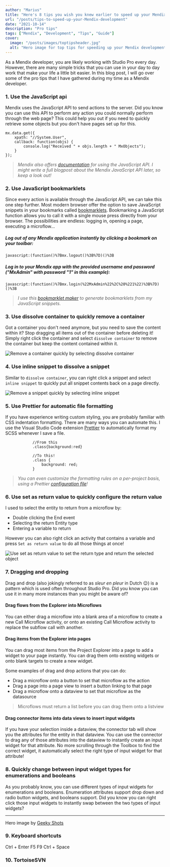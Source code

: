 ```yaml
---
author: "Marius"
title: "Here's 8 tips you wish you knew earlier to speed up your Mendix development"
url: "/posts/tips-to-speed-up-your-Mendix-development"
date: "2021-10-14"
description: "Pro tips"
tags: ["Mendix", "Development", "Tips", "Guide"]
cover:
  image: "/posts/images/toptipsheader.jpg"
  alt: "Hero image for top tips for speeding up your Mendix development"
---
```


As a Mendix developer, you are likely working with Studio Pro every day. However, there are many simple tricks that you can use in your day to day work that make your life a little bit easier. In this blog post, I will go over some of the pro tips that I have gathered during my time as a Mendix developer.

### 1. Use the JavaScript api

Mendix uses the JavaScript API to send actions to the server. Did you know you can use this API to perform any action you could normally perform through the web page?
This could help you out if you need to quickly retrieve some objects but you don't have pages set up for this.

```
mx.data.get({
    xpath: "//System.User",
    callback: function(objs) {
        console.log("Received " + objs.length + " MxObjects");
    }
});
```

> _Mendix also offers [documentation](https://apidocs.rnd.mendix.com/9/client/) for using the JavaScript API. I might write a full blogpost about the Mendix JavaScript API later, so keep a look out!_

### 2. Use JavaScript bookmarklets

Since every action is available through the JavaScript API, we can take this one step further. Most modern browser offer the option to save JavaScript snippets in your bookmarks called [bookmarklets](https://en.wikipedia.org/wiki/Bookmarklet).
Bookmarking a JavaScript function allows you to call it with a single mouse press directly from your browser. The possibilities are endless: logging in, opening a page, executing a microflow...

##### Log out of any Mendix application instantly by clicking a bookmark on your toolbar:

```
javascript:(function()%7Bmx.logout()%3B%7D)()%3B
```

##### Log in to your Mendix app with the provided username and password ("MxAdmin" with password "1" in this example):

```
javascript:(function()%7Bmx.login(%22MxAdmin%22%2C%20%221%22)%3B%7D)()%3B
```

> _I use this [bookmarklet maker](https://caiorss.github.io/bookmarklet-maker/) to generate bookmarklets from my JavaScript snippets._

### 3. Use dissolve container to quickly remove a container

Got a container you don't need anymore, but you need to save the content within it? Stop dragging all items out of the container before deleting it! Simply right click the container and select `dissolve container` to remove the container but keep the content contained within it.

![Remove a container quickly by selecting dissolve container](/posts/images/toptipsdissolvecontainer.png)

### 4. Use inline snippet to dissolve a snippet

Similar to `dissolve container`, you can right click a snippet and select `inline snippet` to quickly put all snippet contents back on a page directly.

![Remove a snippet quickly by selecting inline snippet](/posts/images/toptipsinlinesnippet.png)

### 5. Use Prettier for automatic file formatting

If you have experience writing custom styling, you are probably familiar with CSS indentation formatting. There are many ways you can automate this. I use the Visual Studio Code extension [Prettier](https://marketplace.visualstudio.com/items?itemName=esbenp.prettier-vscode) to automatically format my SCSS whenever I save a file.

                //From this
                .class{background:red}

                //To this!
                .class {
                    background: red;
                }

> _You can even customize the formatting rules on a per-project basis, using a Prettier [configuration file](https://prettier.io/docs/en/configuration.html)!_

### 6. Use set as return value to quickly configure the return value

I used to select the entity to return from a microflow by:
- Double clicking the End event
- Selecting the return Entity type
- Entering a variable to return

However you can also right click an activity that contains a variable and press `Set as return value` to do all those things at once!

![Use set as return value to set the return type and return the selected object](/posts/images/toptipsreturnvalue.png)

### 7. Dragging and dropping

Drag and drop (also jokingly referred to as _sleur en pleur_ in Dutch 😉) is a pattern which is used often throughout Studio Pro. Did you know you can use it in many more instances than you might be aware of?

#### Drag flows from the Explorer into Microflows

You can either drag a microflow into a blank area of a microflow to create a new Call Microflow activity, or onto an existing Call Microflow activity to replace the subflow call with another.

#### Drag items from the Explorer into pages

You can drag most items from the Project Explorer into a page to add a widget to your page instantly. You can drag them onto existing widgets or onto blank targets to create a new widget.

Some examples of drag and drop actions that you can do:

- Drag a microflow onto a button to set that microflow as the action
- Drag a page into a page view to insert a button linking to that page
- Drag a microflow onto a dataview to set that microflow as the datasource

> Microflows must return a list before you can drag them onto a listview

#### Drag connector items into data views to insert input widgets

If you have your selection inside a dataview, the connector tab will show you the attributes for the entity in that dataview. You can use the connector to drag any of those attributes into the dataview to instantly create an input widget for that attribute. No more scrolling through the Toolbox to find the correct widget, it automatically select the right type of input widget for that attribute!

### 8. Quickly change between input widget types for enumerations and booleans

As you probably know, you can use different types of input widgets for enumerations and booleans. Enumeration attributes support drop down and radio button widgets, and booleans support. Did you know you can right click those input widgets to instantly swap between the two types of input widgets?

---

Hero image by [Geeky Shots](https://unsplash.com/@geekyshots?utm_source=unsplash&utm_medium=referral&utm_content=creditCopyText)
### 9. Keyboard shortcuts

Ctrl + Enter
F5 F9
Ctrl + Space

### 10. TortoiseSVN
